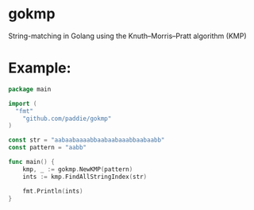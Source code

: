 gokmp
=====

String-matching in Golang using the Knuth–Morris–Pratt algorithm (KMP)

Example:
========
```Go
package main

import (
  "fmt"
	"github.com/paddie/gokmp"
)

const str = "aabaabaaaabbaabaabaaabbaabaabb"
const pattern = "aabb"

func main() {
	kmp, _ := gokmp.NewKMP(pattern)
	ints := kmp.FindAllStringIndex(str)

	fmt.Println(ints)
}
```
